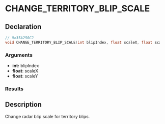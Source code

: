 # CHANGE_TERRITORY_BLIP_SCALE

## Declaration
```cpp
// 0x35A250C2
void CHANGE_TERRITORY_BLIP_SCALE(int blipIndex, float scaleX, float scaleY);
```

### Arguments
- **int:** blipIndex
- **float:** scaleX
- **float:** scaleY

### Results

## Description
Change radar blip scale for territory blips.
